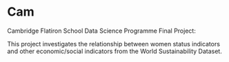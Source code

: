 # Cam
Cambridge Flatiron School Data Science Programme Final Project:

This project investigates the relationship between women status indicators and other economic/social indicators from the World Sustainability Dataset.
